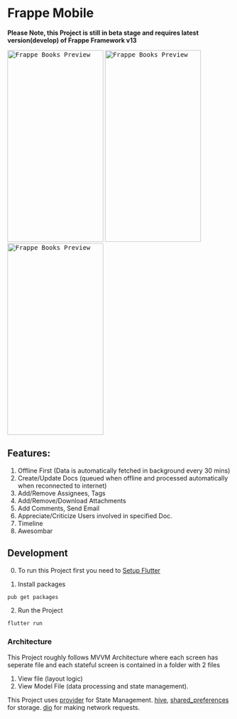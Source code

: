 
# Frappe Mobile

**Please Note, this Project is still in beta stage and requires latest version(develop) of Frappe Framework v13**

<kbd><img width="216" height="432" src="screenshots/login.png" alt="Frappe Books Preview" /></kbd>
<kbd><img width="216" height="432" src="screenshots/home.png" alt="Frappe Books Preview" /></kbd>
<kbd><img width="216" height="432" src="screenshots/list_view.png" alt="Frappe Books Preview" /></kbd>

## Features:
1) Offline First (Data is automatically fetched in background every 30 mins)
3) Create/Update Docs (queued when offline and processed automatically when reconnected to internet)
4) Add/Remove Assignees, Tags
5) Add/Remove/Download Attachments 
6) Add Comments, Send Email
7) Appreciate/Criticize Users involved in specified Doc.
8) Timeline
9) Awesombar


## Development

0) To run this Project first you need to [Setup Flutter](https://flutter.dev/docs/get-started/install)

1) Install packages<br/>
```sh
pub get packages
```
2) Run the Project<br/>
```sh
flutter run
```

### Architecture

This Project roughly follows MVVM Architecture where each screen has seperate file and each stateful screen is contained in a folder with 2 files 

1) View file (layout logic) 
2) View Model File (data processing and state management). 

This Project uses [provider](https://pub.dev/packages/provider) for State Management. 
[hive](https://pub.dev/packages/hive), [shared_preferences](https://pub.dev/packages/shared_preferences) for storage. 
[dio](https://pub.dev/packages/dio) for making network requests.
